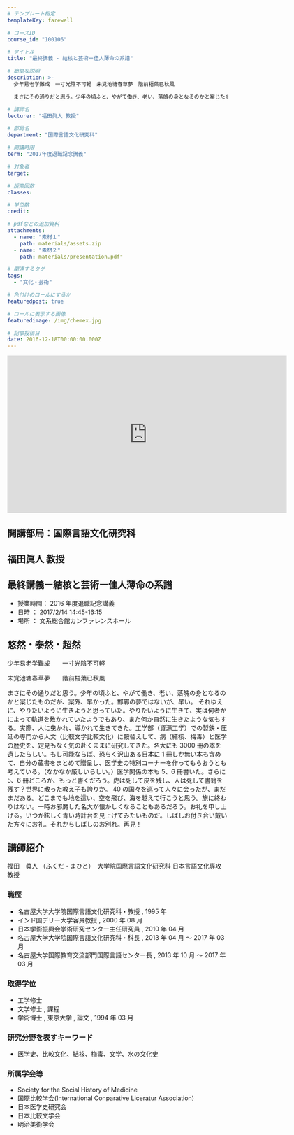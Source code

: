 ```yaml
---
# テンプレート指定
templateKey: farewell

# コースID
course_id: "100106"

# タイトル
title: "最終講義 - 結核と芸術ー佳人薄命の系譜"

# 簡単な説明
description: >-
  少年易老学難成　一寸光陰不可軽　未覚池塘春草夢　階前梧葉已秋風　

  まさにその通りだと思う。少年の頃ふと、やがて働き、老い、落魄の身となるのかと案じたものだが、案外、早かった。邯鄲の夢ではないが、早い。 それゆえに、やりたいように生きようと思っていた。やりたいように生きて、実は何者かによって軌道を敷かれていたようでもあり、また何か自然に生きたような気もする。実際、人に曳かれ、導かれて生きてきた。工学部（資源工学）での製鉄・圧延の専門から人文（比較文学比較文化）に鞍替えして、病（結核、梅毒）と医学の歴史を、定見もなく気の赴くままに研究してきた。名大にも3000冊の本を遺したらしい。もし可能ならば、恐らく沢山ある日本に 1 冊しか無い本も含めて、自分の蔵書をまとめて贈呈し、医学史の特別コーナーを作ってもらおうとも考えている。（なかなか厳しいらしい。）医学関係の本も 5、6 冊書いた。さらに 5、6 冊どころか、もっと書くだろう。虎は死して皮を残し、人は死して書籍を残す？世界に散った教え子も誇りか。 40の国々を巡って人々に会ったが、まだまだある。どこまでも地を這い、空を飛び、海を越えて行こうと思う。旅に終わりはない。一時お邪魔した名大が懐かしくなることもあるだろう。お礼を申し上げる。いつか眩しく青い時計台を見上げてみたいものだ。しばしお付き合い戴いた方々にお礼。それからしばしのお別れ。再見！

# 講師名
lecturer: "福田眞人 教授"

# 部局名
department: "国際言語文化研究科"

# 開講時限
term: "2017年度退職記念講義"

# 対象者
target:

# 授業回数
classes:

# 単位数
credit:

# pdfなどの追加資料
attachments:
  - name: "素材１"
    path: materials/assets.zip
  - name: "素材２"
    path: materials/presentation.pdf"

# 関連するタグ
tags:
  - "文化・芸術"

# 色付けのロールにするか
featuredpost: true

# ロールに表示する画像
featuredimage: /img/chemex.jpg

# 記事投稿日
date: 2016-12-18T00:00:00.000Z
---
```


<iframe src="https://nuvideo.media.nagoya-u.ac.jp/embed/aeba112322a74e0698dc86c556cba371e79878bb/autostart/false/caption/true" width="640" height="360" frameborder="0" allowfullscreen></iframe>

## 開講部局：国際言語文化研究科

## 福田眞人 教授

## 最終講義ー結核と芸術ー佳人薄命の系譜

- 授業時間： 2016 年度退職記念講義
- 日時 ： 2017/2/14 14:45-16:15
- 場所 ： 文系総合館カンファレンスホール

## 悠然・泰然・超然

少年易老学難成　　一寸光陰不可軽

未覚池塘春草夢　　階前梧葉已秋風

まさにその通りだと思う。少年の頃ふと、やがて働き、老い、落魄の身となるのかと案じたものだが、案外、早かった。邯鄲の夢ではないが、早い。 それゆえに、やりたいように生きようと思っていた。やりたいように生きて、実は何者かによって軌道を敷かれていたようでもあり、また何か自然に生きたような気もする。実際、人に曳かれ、導かれて生きてきた。工学部（資源工学）での製鉄・圧延の専門から人文（比較文学比較文化）に鞍替えして、病（結核、梅毒）と医学の歴史を、定見もなく気の赴くままに研究してきた。名大にも 3000 冊の本を遺したらしい。もし可能ならば、恐らく沢山ある日本に 1 冊しか無い本も含めて、自分の蔵書をまとめて贈呈し、医学史の特別コーナーを作ってもらおうとも考えている。（なかなか厳しいらしい。）医学関係の本も 5、6 冊書いた。さらに 5、6 冊どころか、もっと書くだろう。虎は死して皮を残し、人は死して書籍を残す？世界に散った教え子も誇りか。 40 の国々を巡って人々に会ったが、まだまだある。どこまでも地を這い、空を飛び、海を越えて行こうと思う。旅に終わりはない。一時お邪魔した名大が懐かしくなることもあるだろう。お礼を申し上げる。いつか眩しく青い時計台を見上げてみたいものだ。しばしお付き合い戴いた方々にお礼。それからしばしのお別れ。再見！

## 講師紹介

福田　眞人 （ふくだ・まひと）　大学院国際言語文化研究科 日本言語文化専攻　教授

### 職歴

- 名古屋大学大学院国際言語文化研究科・教授 , 1995 年
- インド国デリー大学客員教授 , 2000 年 08 月
- 日本学術振興会学術研究センター主任研究員 , 2010 年 04 月
- 名古屋大学大学院国際言語文化研究科・科長 , 2013 年 04 月 ～ 2017 年 03 月
- 名古屋大学国際教育交流部門国際言語センター長 , 2013 年 10 月 ～ 2017 年 03 月

### 取得学位

- 工学修士
- 文学修士 , 課程
- 学術博士 , 東京大学 , 論文 , 1994 年 03 月

### 研究分野を表すキーワード

- 医学史、比較文化、結核、梅毒、文学、水の文化史

### 所属学会等

- Society for the Social History of Medicine
- 国際比較学会(International Conparative Liceratur Association)
- 日本医学史研究会
- 日本比較文学会
- 明治美術学会
